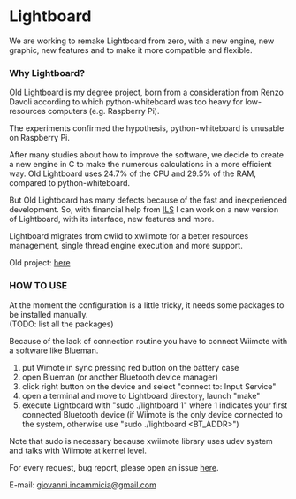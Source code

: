 # Lightboard
We are working to remake Lightboard from zero, with a new engine, new graphic, new features and to make it more compatible and flexible.

### Why Lightboard?
Old Lightboard is my degree project, born from a consideration from Renzo Davoli according to which python-whiteboard was too heavy for low-resources computers (e.g. Raspberry Pi).

The experiments confirmed the hypothesis, python-whiteboard is unusable on Raspberry Pi.

After many studies about how to improve the software, we decide to create a new engine in C to make the numerous calculations in a more efficient way.
Old Lightboard uses 24.7% of the CPU and 29.5% of the RAM, compared to python-whiteboard.

But Old Lightboard has many defects because of the fast and inexperienced development.
So, with financial help from [ILS](http://www.ils.org/) I can work on a new version of Lightboard, with its interface, new features and more.

Lightboard migrates from cwiid to xwiimote for a better resources management, single thread engine execution and more support.

Old project: [here](https://github.com/GiovanniIncammicia/old_lightboard)

### HOW TO USE
At the moment the configuration is a little tricky, it needs some packages to be installed manually.  
(TODO: list all the packages)

Because of the lack of connection routine you have to connect Wiimote with a software like Blueman.
1. put Wimote in sync pressing red button on the battery case
2. open Blueman (or another Bluetooth device manager)
3. click right button on the device and select "connect to: Input Service"
4. open a terminal and move to Lightboard directory, launch "make"
5. execute Lightboard with "sudo ./lightboard 1" where 1 indicates your first connected Bluetooth device (if Wiimote is the only device connected to the system, otherwise use "sudo ./lightboard <BT_ADDR>")


Note that sudo is necessary because xwiimote library uses udev system and talks with Wiimote at kernel level.


For every request, bug report, please open an issue [here](https://github.com/GiovanniIncammicia/lightboard/issues).

E-mail: giovanni.incammicia@gmail.com
